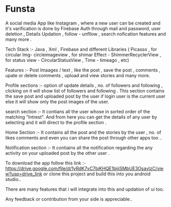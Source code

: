 # Funsta 
A social media App like Instagram , where a new user can be created and it's varification is done by Firebase Auth through mail and password, user deletion , Details Updation , follow - unfllow , search 
 nofication features and many more .

Tech Stack :- Java , Xml , Firebase and different Libraries ( Picasso , for circular Img- circleimageview , for shimar Effect - ShimmerRecyclerView , for status view - CircularStatusView , Time - timeago , etc)

 Features :- Post Imaages / text , like the post , save the post , comments , upate or delete comments , upload and view stories and many more.

 Profile sections :- option of update details , no. of followers and following , clicking on it will show list of followers and following . This section contains the save post and uploaded post by the user
                     if login user is the current user else it will show only the post images of the user.
                     
search section :-  It contians all the user whose in sorted order of the matching "Intrest". And from here you can get the details of any user by selecting and it will direct to the profile section .

Home Section :- It contains all the post and the stories by the user , no. of likes comments and even you can share the post through other apps too ..

Notification section :- It contiains all the notification regarding the any activity on your uploaded post by the other user . 

To download the app follow this link :- https://drive.google.com/file/d/1yRdK7vC7biKHQE1bijiSMbUE3OsavlzC/view?usp=drive_link 
or 
clone this project and build this into you android studio..

There are many features that i will integrate into this and updation of ui too. 

Any feedback or contribution from your side is appreciable..


                     
